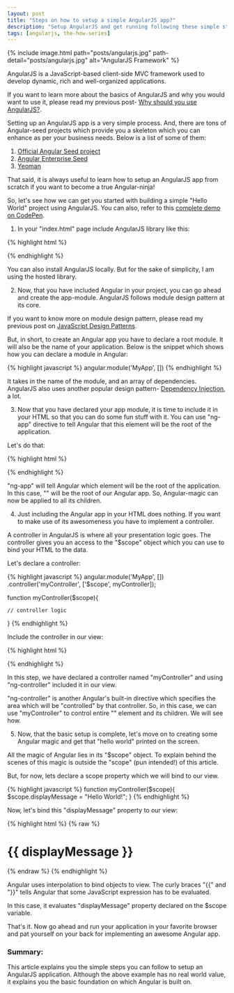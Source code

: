 ```yaml
---
layout: post
title: "Steps on how to setup a simple AngularJS app?"
description: "Setup AngularJS and get running following these simple steps. Develop your first 'Hello World' app in AngularJS."
tags: [angularjs, the-how-series]
---
```


{% include image.html path="posts/angularjs.jpg" path-detail="posts/angularjs.jpg" alt="AngularJS Framework" %}


AngularJS is a JavaScript-based client-side MVC framework used to develop dynamic, rich and well-organized applications.

If you want to learn more about the basics of AngularJS and why you would want to use it, please read my previous post- [Why should you use AngularJS?](http://ngninja.com/posts/why-should-you-use-angularjs).

Setting up an AngularJS app is a very simple process. And, there are tons of Angular-seed projects which provide you a skeleton which you can enhance as per your business needs. Below is a list of some of them:

1. [Official Angular Seed project](https://github.com/angular/angular-seed)
2. [Angular Enterprise Seed](https://github.com/robertjchristian/angular-enterprise-seed)
3. [Yeoman](http://yeoman.io/)

That said, it is always useful to learn how to setup an AngularJS app from scratch if you want to become a true Angular-ninja!

So, let's see how we can get you started with building a simple "Hello World" project using AngularJS. You can also, refer to this [complete demo on CodePen](http://codepen.io/sharduul/pen/xRNaLK).


1. In your "index.html" page include AngularJS library like this:

{% highlight html %}
<head>
  <script src="https://ajax.googleapis.com/ajax/libs/angularjs/1.5.7/angular.min.js"></script>
</head>
{% endhighlight %}

You can also install AngularJS locally. But for the sake of simplicity, I am using the hosted library.

2. Now, that you have included Angular in your project, you can go ahead and create the app-module. AngularJS follows module design pattern at its core. 

If you want to know more on module design pattern, please read my previous post on [JavaScript Design Patterns](http://ngninja.com/posts/javascript-design-patterns-you-should-know).

But, in short, to create an Angular app you have to declare a root module. It will also be the name of your application. Below is the snippet which shows how you can declare a module in Angular:

{% highlight javascript %}
angular.module('MyApp', [])
{% endhighlight %}

It takes in the name of the module, and an array of dependencies. AngularJS also uses another popular design pattern- [Dependency Injection](http://stackoverflow.com/questions/130794/what-is-dependency-injection), a lot.

3. Now that you have declared your app module, it is time to include it in your HTML so that you can do some fun stuff with it. You can use "ng-app" directive to tell Angular that this element will be the root of the application.

Let's do that:

{% highlight html %}
<body ng-app="MyApp">
	<!-- HTML code will go here-->
</body>
{% endhighlight %}

"ng-app" will tell Angular which element will be the root of the application. In this case, "<body>" will be the root of our Angular app. So, Angular-magic can now be applied to all its children.


4. Just including the Angular app in your HTML does nothing. If you want to make use of its awesomeness you have to implement a controller.

A controller in AngularJS is where all your presentation logic goes. The controller gives you an access to the "$scope" object which you can use to bind your HTML to the data.

Let's declare a controller:

{% highlight javascript %}
angular.module('MyApp', [])
  .controller('myController', ['$scope', myController]);

function myController($scope){

	// controller logic  

}
{% endhighlight %}

Include the controller in our view:

{% highlight html %}
<body ng-app="MyApp" ng-controller="myController">
	<!-- HTML code will go here-->
</body>
{% endhighlight %}

In this step, we have declared a controller named "myController" and using "ng-controller" included it in our view. 

"ng-controller" is another Angular's built-in directive which specifies the area which will be "controlled" by that controller. So, in this case, we can use "myController" to control entire "<body>" element and its children. We will see how.


5. Now, that the basic setup is complete, let's move on to creating some Angular magic and get that "hello world" printed on the screen.

All the magic of Angular lies in its "$scope" object. To explain behind the scenes of this magic is outside the "scope" (pun intended!) of this article. 

But, for now, lets declare a scope property which we will bind to our view.

{% highlight javascript %}
function myController($scope){
  $scope.displayMessage = "Hello World!";
}
{% endhighlight %}

Now, let's bind this "displayMessage" property to our view:

{% highlight html %}
{% raw %}
<h1>{{ displayMessage }}</h1>
{% endraw %}
{% endhighlight %}

Angular uses interpolation to bind objects to view. The curly braces "{{" and "}}" tells Angular that some JavaScript expression has to be evaluated.

In this case, it evaluates "displayMessage" property declared on the $scope variable.

That's it. Now go ahead and run your application in your favorite browser and pat yourself on your back for implementing an awesome Angular app.


### Summary:
This article explains you the simple steps you can follow to setup an AngularJS application. Although the above example has no real world value, it explains you the basic foundation on which Angular is built on.









